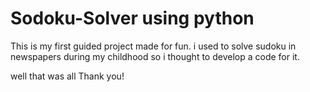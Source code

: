 # Sodoku-Solver using python
This is my first guided project made for fun.
i used to solve sudoku in newspapers during my childhood
so i thought to develop a code for it.

well that was all Thank you!
